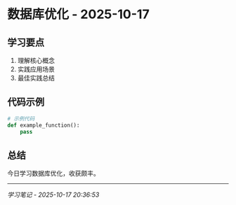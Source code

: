 # 数据库优化 - 2025-10-17

## 学习要点
1. 理解核心概念
2. 实践应用场景
3. 最佳实践总结

## 代码示例
```python
# 示例代码
def example_function():
    pass
```

## 总结
今日学习数据库优化，收获颇丰。

---
*学习笔记 - 2025-10-17 20:36:53*
